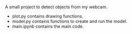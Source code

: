 A small project to detect objects from my webcam.

- plot.py contains drawing functions.
- model.py contains functions to create and run the model.
- main.ipynb contains the main code.
